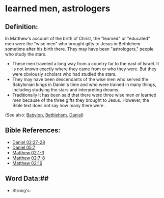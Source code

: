 # learned men, astrologers #

## Definition: ##

In Matthew's account of the birth of Christ, the "learned" or "educated" men were the "wise men" who brought gifts to Jesus in Bethlehem sometime after his birth there. They may have been "astrologers," people who study the stars.

* These men traveled a long way from a country far to the east of Israel. It is not known exactly where they came from or who they were. But they were obviously scholars who had studied the stars.
* They may have been descendants of the wise men who served the Babylonian kings in Daniel's time and who were trained in many things, including studying the stars and interpreting dreams.
* Traditionally it has been said that there were three wise men or learned men because of the three gifts they brought to Jesus. However, the Bible text does not say how many there were.

(See also: [Babylon](../other/babylon.md), [Bethlehem](../other/bethlehem.md), [Daniel](../other/daniel.md))

## Bible References: ##

* [Daniel 02:27-28](rc://en/tn/help/dan/02/27)
* [Daniel 05:7](rc://en/tn/help/dan/05/07)
* [Matthew 02:1-3](rc://en/tn/help/mat/02/01)
* [Matthew 02:7-8](rc://en/tn/help/mat/02/07)
* [Matthew 02:16](rc://en/tn/help/mat/02/16)

## Word Data:##

* Strong's: 

